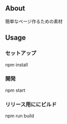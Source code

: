 ## About
簡単なページ作るための素材

## Usage

### セットアップ
npm install

### 開発
npm start

### リリース用ににビルド
npm run build

